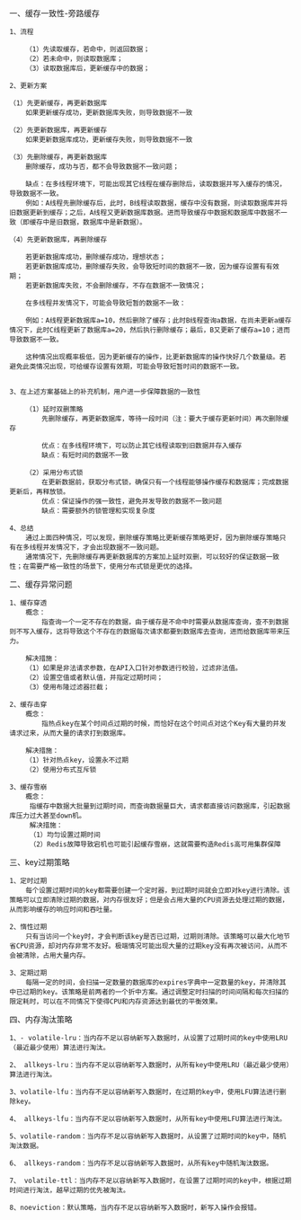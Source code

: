 
一、缓存一致性-旁路缓存
	
	1、流程
	
		（1）先读取缓存，若命中，则返回数据；
		（2）若未命中，则读取数据库；
		（3）读取数据库后，更新缓存中的数据；
	
	2、更新方案
	
	（1）先更新缓存，再更新数据库
		如果更新缓存成功，更新数据库失败，则导致数据不一致
		
	（2）先更新数据库，再更新缓存
		如果更新数据库成功，更新缓存失败，则导致数据不一致
		
	（3）先删除缓存，再更新数据库
		删除缓存，成功与否，都不会导致数据不一致问题；
		
		缺点：在多线程环境下，可能出现其它线程在缓存删除后，读取数据并写入缓存的情况，导致数据不一致。
		例如：A线程先删除缓存后，此时，B线程读取数据，缓存中没有数据，则读取数据库并将旧数据更新到缓存；之后，A线程又更新数据库数据。进而导致缓存中数据和数据库中数据不一致（即缓存中是旧数据，数据库中是新数据）。
		
	（4）先更新数据库，再删除缓存
		
		若更新数据库成功，删除缓存成功，理想状态；
		若更新数据库成功，删除缓存失败，会导致短时间的数据不一致，因为缓存设置有有效期；
		若更新数据库失败，不会删除缓存，不存在数据不一致情况；

		在多线程并发情况下，可能会导致短暂的数据不一致：
		
		例如：A线程更新数据库a=10，然后删除了缓存；此时B线程查询a数据，在尚未更新a缓存情况下，此时C线程更新了数据库a=20，然后执行删除缓存；最后，B又更新了缓存a=10；进而导致数据不一致。
		
		这种情况出现概率极低，因为更新缓存的操作，比更新数据库的操作快好几个数量级。若避免此类情况出现，可给缓存设置有效期，可能会导致短暂时间的数据不一致。


	3、在上述方案基础上的补充机制，用户进一步保障数据的一致性
	
		（1）延时双删策略
			先删除缓存，再更新数据库，等待一段时间（注：要大于缓存更新时间）再次删除缓存
			
			优点：在多线程环境下，可以防止其它线程读取到旧数据并存入缓存
			缺点：有短时间的数据不一致

		（2）采用分布式锁
			在更新数据前，获取分布式锁，确保只有一个线程能够操作缓存和数据库；完成数据更新后，再释放锁。
			优点：保证操作的强一致性，避免并发导致的数据不一致问题
			缺点：需要额外的锁管理和实现复杂度

	4、总结
		通过上面四种情况，可以发现，删除缓存策略比更新缓存策略更好，因为删除缓存策略只有在多线程并发情况下，才会出现数据不一致问题。
		通常情况下，先删除缓存再更新数据库的方案加上延时双删，可以较好的保证数据一致性；在需要严格一致性的场景下，使用分布式锁是更优的选择。


二、缓存异常问题

	1、缓存穿透
		概念：
			指查询一个一定不存在的数据，由于缓存是不命中时需要从数据库查询，查不到数据则不写入缓存，这将导致这个不存在的数据每次请求都要到数据库去查询，进而给数据库带来压力。
		
		解决措施：
		（1）如果是非法请求参数，在API入口针对参数进行校验，过滤非法值。
		（2）设置空值或者默认值，并指定过期时间；
		（3）使用布隆过滤器拦截；
	
	2、缓存击穿
		概念：
			指热点key在某个时间点过期的时候，而恰好在这个时间点对这个Key有大量的并发请求过来，从而大量的请求打到数据库。
	
		解决措施：
		（1）针对热点key，设置永不过期
		（2）使用分布式互斥锁
			
	3、缓存雪崩
		概念：
		 指缓存中数据大批量到过期时间，而查询数据量巨大，请求都直接访问数据库，引起数据库压力过大甚至down机。
		 解决措施：
		 （1）均匀设置过期时间
		 （2）Redis故障导致宕机也可能引起缓存雪崩，这就需要构造Redis高可用集群保障

三、key过期策略

	1、定时过期
		每个设置过期时间的key都需要创建一个定时器，到过期时间就会立即对key进行清除。该策略可以立即清除过期的数据，对内存很友好；但是会占用大量的CPU资源去处理过期的数据，从而影响缓存的响应时间和吞吐量。
		
	2、惰性过期
		只有当访问一个key时，才会判断该key是否已过期，过期则清除。该策略可以最大化地节省CPU资源，却对内存非常不友好。极端情况可能出现大量的过期key没有再次被访问，从而不会被清除，占用大量内存。
		
	3、定期过期
		每隔一定的时间，会扫描一定数量的数据库的expires字典中一定数量的key，并清除其中已过期的key。该策略是前两者的一个折中方案。通过调整定时扫描的时间间隔和每次扫描的限定耗时，可以在不同情况下使得CPU和内存资源达到最优的平衡效果。

四、内存淘汰策略
	
	1、- volatile-lru：当内存不足以容纳新写入数据时，从设置了过期时间的key中使用LRU（最近最少使用）算法进行淘汰。
	
	2、 allkeys-lru：当内存不足以容纳新写入数据时，从所有key中使用LRU（最近最少使用）算法进行淘汰。
	
	3、volatile-lfu：当内存不足以容纳新写入数据时，在过期的key中，使用LFU算法进行删除key。
	
	4、 allkeys-lfu：当内存不足以容纳新写入数据时，从所有key中使用LFU算法进行淘汰。
	
	5、volatile-random：当内存不足以容纳新写入数据时，从设置了过期时间的key中，随机淘汰数据。
	
	6、 allkeys-random：当内存不足以容纳新写入数据时，从所有key中随机淘汰数据。
	
	7、 volatile-ttl：当内存不足以容纳新写入数据时，在设置了过期时间的key中，根据过期时间进行淘汰，越早过期的优先被淘汰。
	
	8、noeviction：默认策略，当内存不足以容纳新写入数据时，新写入操作会报错。